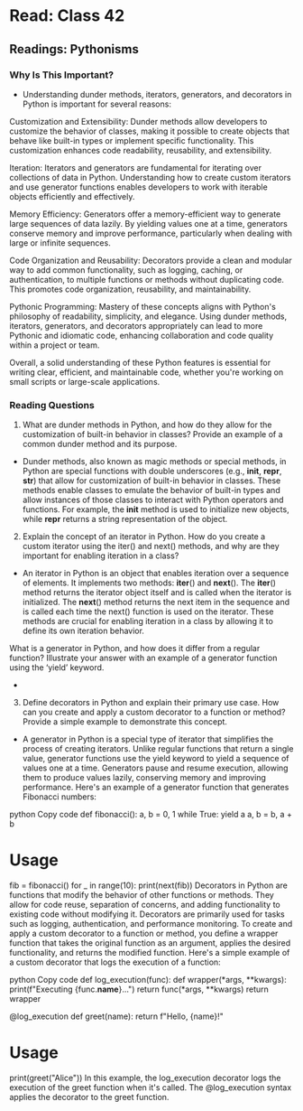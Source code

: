 # Read: Class 42

## Readings: Pythonisms

### Why Is This Important? 

- Understanding dunder methods, iterators, generators, and decorators in Python is important for several reasons:

Customization and Extensibility: Dunder methods allow developers to customize the behavior of classes, making it possible to create objects that behave like built-in types or implement specific functionality. This customization enhances code readability, reusability, and extensibility.

Iteration: Iterators and generators are fundamental for iterating over collections of data in Python. Understanding how to create custom iterators and use generator functions enables developers to work with iterable objects efficiently and effectively.

Memory Efficiency: Generators offer a memory-efficient way to generate large sequences of data lazily. By yielding values one at a time, generators conserve memory and improve performance, particularly when dealing with large or infinite sequences.

Code Organization and Reusability: Decorators provide a clean and modular way to add common functionality, such as logging, caching, or authentication, to multiple functions or methods without duplicating code. This promotes code organization, reusability, and maintainability.

Pythonic Programming: Mastery of these concepts aligns with Python's philosophy of readability, simplicity, and elegance. Using dunder methods, iterators, generators, and decorators appropriately can lead to more Pythonic and idiomatic code, enhancing collaboration and code quality within a project or team.

Overall, a solid understanding of these Python features is essential for writing clear, efficient, and maintainable code, whether you're working on small scripts or large-scale applications.

### Reading Questions


1. What are dunder methods in Python, and how do they allow for the customization of built-in behavior in classes? Provide an example of a common dunder method and its purpose.

- Dunder methods, also known as magic methods or special methods, in Python are special functions with double underscores (e.g., __init__, __repr__, __str__) that allow for customization of built-in behavior in classes. These methods enable classes to emulate the behavior of built-in types and allow instances of those classes to interact with Python operators and functions. For example, the __init__ method is used to initialize new objects, while __repr__ returns a string representation of the object.

2. Explain the concept of an iterator in Python. How do you create a custom iterator using the iter() and next() methods, and why are they important for enabling iteration in a class?

- An iterator in Python is an object that enables iteration over a sequence of elements. It implements two methods: __iter__() and __next__(). The __iter__() method returns the iterator object itself and is called when the iterator is initialized. The __next__() method returns the next item in the sequence and is called each time the next() function is used on the iterator. These methods are crucial for enabling iteration in a class by allowing it to define its own iteration behavior.

What is a generator in Python, and how does it differ from a regular function? Illustrate your answer with an example of a generator function using the ‘yield’ keyword.

- 

3. Define decorators in Python and explain their primary use case. How can you create and apply a custom decorator to a function or method? Provide a simple example to demonstrate this concept.

- A generator in Python is a special type of iterator that simplifies the process of creating iterators. Unlike regular functions that return a single value, generator functions use the yield keyword to yield a sequence of values one at a time. Generators pause and resume execution, allowing them to produce values lazily, conserving memory and improving performance. Here's an example of a generator function that generates Fibonacci numbers:

python
Copy code
def fibonacci():
    a, b = 0, 1
    while True:
        yield a
        a, b = b, a + b

# Usage
fib = fibonacci()
for _ in range(10):
    print(next(fib))
Decorators in Python are functions that modify the behavior of other functions or methods. They allow for code reuse, separation of concerns, and adding functionality to existing code without modifying it. Decorators are primarily used for tasks such as logging, authentication, and performance monitoring. To create and apply a custom decorator to a function or method, you define a wrapper function that takes the original function as an argument, applies the desired functionality, and returns the modified function. Here's a simple example of a custom decorator that logs the execution of a function:

python
Copy code
def log_execution(func):
    def wrapper(*args, **kwargs):
        print(f"Executing {func.__name__}...")
        return func(*args, **kwargs)
    return wrapper

@log_execution
def greet(name):
    return f"Hello, {name}!"

# Usage
print(greet("Alice"))
In this example, the log_execution decorator logs the execution of the greet function when it's called. The @log_execution syntax applies the decorator to the greet function.






